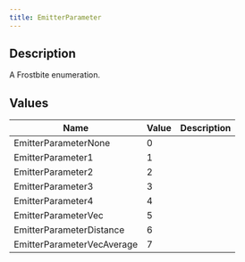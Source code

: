 ```yaml
---
title: EmitterParameter
---
```

## Description

A Frostbite enumeration.

## Values

| Name                       | Value | Description |
| -------------------------- | ----- | ----------- |
| EmitterParameterNone       | 0     |             |
| EmitterParameter1          | 1     |             |
| EmitterParameter2          | 2     |             |
| EmitterParameter3          | 3     |             |
| EmitterParameter4          | 4     |             |
| EmitterParameterVec        | 5     |             |
| EmitterParameterDistance   | 6     |             |
| EmitterParameterVecAverage | 7     |             |

